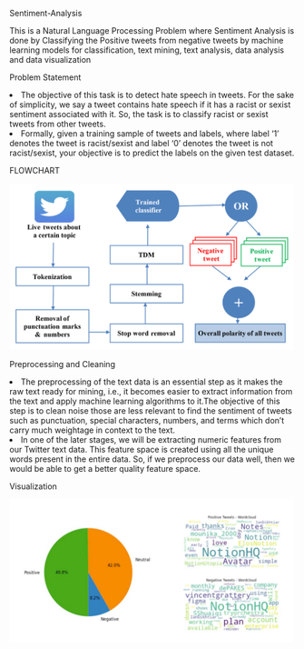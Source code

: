 Sentiment-Analysis

This is a Natural Language Processing Problem where Sentiment Analysis is done by Classifying the Positive tweets from negative tweets by machine learning models for classification, text mining, text analysis, data analysis and data visualization

Problem Statement

<li>The objective of this task is to detect hate speech in tweets. For the sake of simplicity, we say a tweet contains hate speech if it has a racist or sexist sentiment associated with it. So, the task is to classify racist or sexist tweets from other tweets.
<li>Formally, given a training sample of tweets and labels, where label ‘1’ denotes the tweet is racist/sexist and label ‘0’ denotes the tweet is not racist/sexist, your objective is to predict the labels on the given test dataset.

FLOWCHART

<img width="500" alt="image" src = "https://github.com/Madan1710/Sentiment-analysis-/blob/main/flowchart.png">

Preprocessing and Cleaning

<li>The preprocessing of the text data is an essential step as it makes the raw text ready for mining, i.e., it becomes easier to extract information from the text and apply machine learning algorithms to it.The objective of this step is to clean noise those are less relevant to find the sentiment of tweets such as punctuation, special characters, numbers, and terms which don’t carry much weightage in context to the text.

<li>In one of the later stages, we will be extracting numeric features from our Twitter text data. This feature space is created using all the unique words present in the entire data. So, if we preprocess our data well, then we would be able to get a better quality feature space.

Visualization

<img width="500" alt="image" src = "https://github.com/Madan1710/Sentiment-analysis-/blob/main/visualization.PNG">


